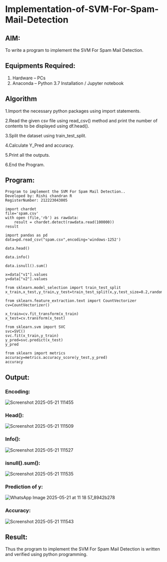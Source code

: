 # Implementation-of-SVM-For-Spam-Mail-Detection

## AIM:
To write a program to implement the SVM For Spam Mail Detection.

## Equipments Required:
1. Hardware – PCs
2. Anaconda – Python 3.7 Installation / Jupyter notebook

## Algorithm
1.Import the necessary python packages using import statements.

2.Read the given csv file using read_csv() method and print the number of contents to be displayed using df.head().

3.Split the dataset using train_test_split.

4.Calculate Y_Pred and accuracy.

5.Print all the outputs.

6.End the Program.

## Program:
```
Program to implement the SVM For Spam Mail Detection..
Developed by: Rishi chandran R
RegisterNumber: 212223043005
```
```
import chardet
file='spam.csv'
with open (file,'rb') as rawdata:
    result = chardet.detect(rawdata.read(100000))
result

import pandas as pd
data=pd.read_csv("spam.csv",encoding='windows-1252')

data.head()

data.info()

data.isnull().sum()

x=data["v1"].values
y=data["v2"].values

from sklearn.model_selection import train_test_split
x_train,x_test,y_train,y_test=train_test_split(x,y,test_size=0.2,random_state=0)

from sklearn.feature_extraction.text import CountVectorizer
cv=CountVectorizer()

x_train=cv.fit_transform(x_train)
x_test=cv.transform(x_test)

from sklearn.svm import SVC
svc=SVC()
svc.fit(x_train,y_train)
y_pred=svc.predict(x_test)
y_pred

from sklearn import metrics
accuracy=metrics.accuracy_score(y_test,y_pred)
accuracy
```
## Output:
### Encoding:
![Screenshot 2025-05-21 111455](https://github.com/user-attachments/assets/b0f918d4-5971-4726-b9c4-7cad965e36db)

### Head():
![Screenshot 2025-05-21 111509](https://github.com/user-attachments/assets/46341925-4473-4c04-9764-df9ccd5bbacc)

### Info():
![Screenshot 2025-05-21 111527](https://github.com/user-attachments/assets/792e7db2-37ef-46ca-9888-6be640f69c7f)

### isnull().sum():
![Screenshot 2025-05-21 111535](https://github.com/user-attachments/assets/41b87416-a9fd-42c6-a823-e5b0b138a129)


### Prediction of y:
![WhatsApp Image 2025-05-21 at 11 18 57_8942b278](https://github.com/user-attachments/assets/6c48a356-cefe-4fe1-89ae-bb435756e212)


### Accuracy:
![Screenshot 2025-05-21 111543](https://github.com/user-attachments/assets/eb876c7c-d45f-4d87-94ce-63283b7a3052)

## Result:
Thus the program to implement the SVM For Spam Mail Detection is written and verified using python programming.
